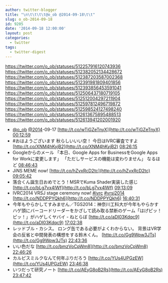 ```yaml
---
author: twitter-blogger
title: "\n\t\t\t\t@o_ob @2014-09-18\t\t"
slug: o_ob-2014-09-18
id: 9205
date: '2014-09-18 12:00:00'
layout: post
categories:
  - twitter
tags:
  - twitter-digest
---
```


https://twitter.com/o_ob/statuses/512257916120743936 https://twitter.com/o_ob/statuses/512382052134428672 https://twitter.com/o_ob/statuses/512387203587002368 https://twitter.com/o_ob/statuses/512391981809401856 https://twitter.com/o_ob/statuses/512393856453591041 https://twitter.com/o_ob/statuses/512506437180719105 https://twitter.com/o_ob/statuses/512512004297211904 https://twitter.com/o_ob/statuses/512597812496719872 https://twitter.com/o_ob/statuses/512598524127498240 https://twitter.com/o_ob/statuses/512613675895488513 https://twitter.com/o_ob/statuses/512613941202001920  

*   [@o_ob](https://twitter.com/o_ob) [@2014](https://twitter.com/2014)-09-17 [http://t.co/wTiGZeTnyX](http://t.co/wTiGZeTnyX) [00:12:59](https://twitter.com/o_ob/statuses/512257916120743936)
*   #おはようございます 秋らしいいい空！ 今日はIVRC審査ですよ [http://t.co/XNM4hKyjB2](http://t.co/XNM4hKyjB2) [08:26:15](https://twitter.com/o_ob/statuses/512382052134428672)
*   Googleからのメール 「本日、Google Apps for BusinessをGoogle Apps for Workに変更します」 「ただしサービスの機能は変わりません」 なるほど [08:46:43](https://twitter.com/o_ob/statuses/512387203587002368)
*   JiNS MEME now! [http://t.co/hZvxRcD2tc](http://t.co/hZvxRcD2tc) [09:05:42](https://twitter.com/o_ob/statuses/512391981809401856)
*   落合くん誕生日おめでとう！MSRでKuma Shader実装した感じ [http://t.co/bLg7vx4lWf](http://t.co/bLg7vx4lWf) [09:13:09](https://twitter.com/o_ob/statuses/512393856453591041)
*   IVRC2014 VRSJ stage ceremony now! [#ivrc](https://twitter.com/search?q=%23ivrc&src=hash) [#vrsj2014](https://twitter.com/search?q=%23vrsj2014&src=hash) [http://t.co/NDDPPYQkh6](http://t.co/NDDPPYQkh6) [16:40:31](https://twitter.com/o_ob/statuses/512506437180719105)
*   今年もやらかしてすみません／TGS2014：神奈川工科大が今年もやらかす　ハゲ頭にバーコードリーダーをかざして読み取る禁断のゲーム「はげピッ！ピッ！」がハゲしくヤバイ - ねとらぼ [http://t.co/aDI03Kdqc9](http://t.co/aDI03Kdqc9) [17:02:38](https://twitter.com/o_ob/statuses/512512004297211904)
*   レッドブル・カシス。 ロング缶である必要がよくわからない。 背景はVR学会の反省と中間発表の構想をする鈴木くん。 [http://t.co/Gg9Wpw3JTs](http://t.co/Gg9Wpw3JTs) [22:43:36](https://twitter.com/o_ob/statuses/512597812496719872)
*   いい色だな [http://t.co/bmzVoCpWm8](http://t.co/bmzVoCpWm8) [22:46:26](https://twitter.com/o_ob/statuses/512598524127498240)
*   カルピスミルクなんて何年ぶりだろう [http://t.co/YUs4UPGzEW](http://t.co/YUs4UPGzEW) [23:46:38](https://twitter.com/o_ob/statuses/512613675895488513)
*   いつだって研究ノート [http://t.co/AEyG8oB2Rs](http://t.co/AEyG8oB2Rs) [23:47:42](https://twitter.com/o_ob/statuses/512613941202001920)